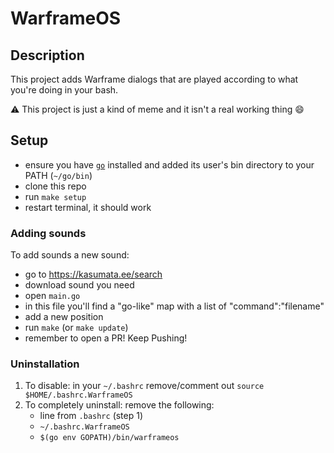 # WarframeOS

## Description

This project adds Warframe dialogs that are played according to what you're doing in your bash.

:warning: This project is just a kind of meme and it isn't a real working thing :smile:

## Setup

- ensure you have [`go`](https://go.dev) installed and added its user's bin directory to your PATH (`~/go/bin`)
- clone this repo 
- run `make setup`
- restart terminal, it should work

### Adding sounds

To add sounds a new sound:
- go to https://kasumata.ee/search
- download sound you need
- open `main.go`
- in this file you'll find a "go-like" map with a list of "command":"filename"
- add a new position
- run `make` (or `make update`)
- remember to open a PR! Keep Pushing!

### Uninstallation

1. To disable: in your `~/.bashrc` remove/comment out `source $HOME/.bashrc.WarframeOS`
2. To completely uninstall: remove the following:
    - line from `.bashrc` (step 1)
    - `~/.bashrc.WarframeOS`
    - `$(go env GOPATH)/bin/warframeos`

